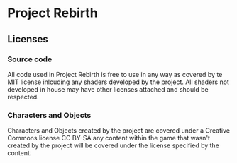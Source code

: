 # Project Rebirth



## Licenses 

### Source code

All code used in Project Rebirth is free to use in any way as covered by te MIT license inlcuding any shaders developed by the project. All shaders not developed in house may have other licenses attached and should be respected.

### Characters and Objects

Characters and Objects created by the project are covered under a Creative Commons license CC BY-SA any content within the game that wasn't created by the project will be covered under the license specified by the content.
